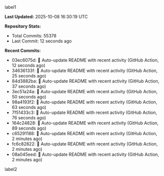 
label1 
<!-- ACTIVITY_START -->
**Last Updated:** 2025-10-08 16:30:19 UTC

**Repository Stats:**
- Total Commits: 55378
- Last Commit: 12 seconds ago

**Recent Commits:**
- 03ec6075d: 🤖 Auto-update README with recent activity (GitHub Action, 12 seconds ago)
- 34636133f: 🤖 Auto-update README with recent activity (GitHub Action, 25 seconds ago)
- 84d3882ba: 🤖 Auto-update README with recent activity (GitHub Action, 37 seconds ago)
- 3ec51a24a: 🤖 Auto-update README with recent activity (GitHub Action, 50 seconds ago)
- 98a4193f2: 🤖 Auto-update README with recent activity (GitHub Action, 63 seconds ago)
- 7f51433c3: 🤖 Auto-update README with recent activity (GitHub Action, 76 seconds ago)
- 164c24828: 🤖 Auto-update README with recent activity (GitHub Action, 89 seconds ago)
- c65291188: 🤖 Auto-update README with recent activity (GitHub Action, 2 minutes ago)
- fc6c82822: 🤖 Auto-update README with recent activity (GitHub Action, 2 minutes ago)
- 08a045eed: 🤖 Auto-update README with recent activity (GitHub Action, 2 minutes ago)
<!-- ACTIVITY_END -->

label2
